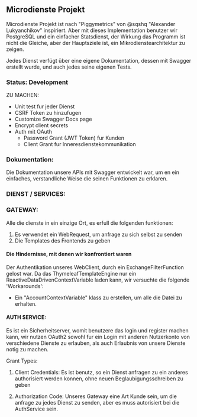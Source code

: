 ## Microdienste Projekt


Microdienste Projekt ist nach "Piggymetrics" von  @sqshq "Alexander Lukyanchikov" inspiriert. Aber mit dieses Implementation benutzer wir PostgreSQL und ein einfacher Statsdienst, der Wirkung das Programm ist nicht die Gleiche, aber der Hauptsziele ist, ein Mikrodienstearchitektur zu zeigen.

Jedes Dienst verfügt über eine eigene Dokumentation, dessen mit Swagger erstellt wurde, und auch jedes seine eigenen Tests.


### Status: Development

ZU MACHEN:
* Unit test fur jeder Dienst
* CSRF Token zu hinzufugen
* Customize Swagger Docs page
* Encrypt client secrets
* Auth mit OAuth
  * Password Grant (JWT Token) fur Kunden
  * Client Grant fur Inneresdienstekommunikation
  

### Dokumentation:

Die Dokumentation unsere APIs mit Swagger entwickelt war, um en ein einfaches, verstandliche Weise die seinen Funktionen zu erklaren.

### DIENST / SERVICES:

### GATEWAY:

Alle die dienste in ein einzige Ort, es erfull die folgenden funktionen:

1. Es verwendet ein WebRequest, um anfrage zu sich selbst zu senden
2. Die Templates des Frontends zu geben 

#### Die Hindernisse, mit denen wir konfrontiert waren

Der Authentikation unseres WebClient, durch ein ExchangeFilterFunction gelost war.
Da das ThymeleafTemplateEngine nur ein ReactiveDataDrivenContextVariable laden kann, wir versuchte die folgende 'Workarounds':

- Ein "AccountContextVariable" klass zu erstellen, um alle die Datei zu erhalten. 

#### AUTH SERVICE:

Es ist ein Sicherheitserver, womit benutzere das login und register machen kann, wir nutzen OAuth2 sowohl fur ein Login mit anderen Nutzerkonto von verschiedene Dienste zu erlauben, als auch Erlaubnis von unsere Dienste notig zu machen.

Grant Types:

1. Client Credentials:
Es ist benutz, so ein Dienst anfragen zu ein anderes authorisiert werden konnen, ohne neuen Beglaubigungsschreiben zu geben

2. Authorization Code:
Unseres Gateway eine Art Kunde sein, um die anfrage zu jedes Dienst zu senden, aber es muss autorisiert bei die AuthService sein.


